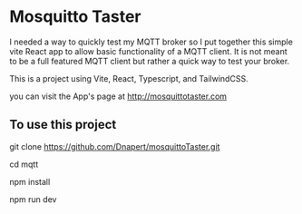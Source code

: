 # Mosquitto Taster

I needed a way to quickly test my MQTT broker so I put together this simple vite React app to allow basic functionality of a MQTT client. It is not meant to be a full featured MQTT client but rather a quick way to test your broker.

This is a project using Vite, React, Typescript, and TailwindCSS.

you can visit the App's page at http://mosquittotaster.com

## To use this project

 git clone https://github.com/Dnapert/mosquittoTaster.git
 
 cd mqtt
 
 npm install
 
 npm run dev

